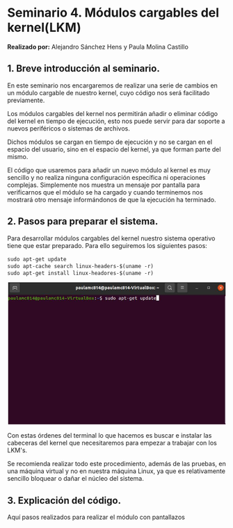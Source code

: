 # Seminario 4. Módulos cargables del kernel(LKM)

**Realizado por:** Alejandro Sánchez Hens y Paula Molina Castillo

## 1. Breve introducción al seminario.

En este seminario nos encargaremos de realizar una serie de cambios en un módulo cargable de nuestro kernel, cuyo código nos será facilitado previamente.

Los módulos cargables del kernel nos permitirán añadir o eliminar código del kernel en tiempo de ejecución, esto nos puede servir para dar soporte a nuevos periféricos o sistemas de archivos.

Dichos módulos se cargan en tiempo de ejecución y no se cargan en el espacio del usuario, sino en el espacio del kernel, ya que forman parte del mismo.

El código que usaremos para añadir un nuevo módulo al kernel es muy sencillo y no realiza ninguna configuración específica ni operaciones complejas. Simplemente nos muestra un mensaje por pantalla para verificarnos que el módulo se ha cargado y cuando terminemos nos mostrará otro mensaje informándonos de que la ejecución ha terminado.

## 2. Pasos para preparar el sistema.

Para desarrollar módulos cargables del kernel nuestro sistema operativo tiene que estar preparado. Para ello seguiremos los siguientes pasos:

~~~
sudo apt-get update
sudo apt-cache search linux-headers-$(uname -r)
sudo apt-get install linux-headores-$(uname -r)
~~~

<p align="center">
<img src="https://github.com/AlexHens/PDIH/blob/main/seminario%204/images/update-s4.jpg" alt="update" width="500px">
</p>

Con estas órdenes del terminal lo que hacemos es buscar e instalar las cabeceras del kernel que necesitaremos para empezar a trabajar con los LKM's.

Se recomienda realizar todo este procedimiento, además de las pruebas, en una máquina virtual y no en nuestra máquina Linux, ya que es relativamente sencillo bloquear o dañar el núcleo del sistema.

## 3. Explicación del código.

Aquí pasos realizados para realizar el módulo con pantallazos